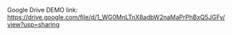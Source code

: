 Google Drive DEMO link:
    https://drive.google.com/file/d/1_WG0MnLTnX8adbW2naMaPrPhBxQ5JGFy/view?usp=sharing
